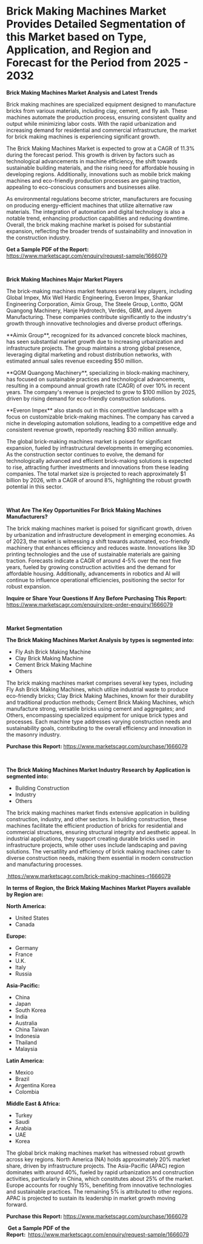 <p><h1>Brick Making Machines Market Provides Detailed Segmentation of this Market based on Type, Application, and Region and Forecast for the Period from 2025 - 2032</h1></p><p><strong>Brick Making Machines Market Analysis and Latest Trends</strong></p>
<p><p>Brick making machines are specialized equipment designed to manufacture bricks from various materials, including clay, cement, and fly ash. These machines automate the production process, ensuring consistent quality and output while minimizing labor costs. With the rapid urbanization and increasing demand for residential and commercial infrastructure, the market for brick making machines is experiencing significant growth.</p><p>The Brick Making Machines Market is expected to grow at a CAGR of 11.3% during the forecast period. This growth is driven by factors such as technological advancements in machine efficiency, the shift towards sustainable building materials, and the rising need for affordable housing in developing regions. Additionally, innovations such as mobile brick making machines and eco-friendly production processes are gaining traction, appealing to eco-conscious consumers and businesses alike.</p><p>As environmental regulations become stricter, manufacturers are focusing on producing energy-efficient machines that utilize alternative raw materials. The integration of automation and digital technology is also a notable trend, enhancing production capabilities and reducing downtime. Overall, the brick making machine market is poised for substantial expansion, reflecting the broader trends of sustainability and innovation in the construction industry.</p></p>
<p><strong>Get a Sample PDF of the Report:&nbsp;</strong> <a href="https://www.marketscagr.com/enquiry/request-sample/1666079?utm_campaign=3290&utm_medium=2&utm_source=Github&utm_content=ia&utm_term=17042025&utm_id=brick-making-machines">https://www.marketscagr.com/enquiry/request-sample/1666079</a></p>
<p>&nbsp;</p>
<p><strong>Brick Making Machines Major Market Players</strong></p>
<p><p>The brick-making machines market features several key players, including Global Impex, Mix Well Hardic Engineering, Everon Impex, Shankar Engineering Corporation, Aimix Group, The Steele Group, Lontto, QGM Quangong Machinery, Hanje Hydrotech, Verdés, GBM, and Jayem Manufacturing. These companies contribute significantly to the industry's growth through innovative technologies and diverse product offerings.</p><p>**Aimix Group**, recognized for its advanced concrete block machines, has seen substantial market growth due to increasing urbanization and infrastructure projects. The group maintains a strong global presence, leveraging digital marketing and robust distribution networks, with estimated annual sales revenue exceeding $50 million.</p><p>**QGM Quangong Machinery**, specializing in block-making machinery, has focused on sustainable practices and technological advancements, resulting in a compound annual growth rate (CAGR) of over 10% in recent years. The company's revenue is projected to grow to $100 million by 2025, driven by rising demand for eco-friendly construction solutions.</p><p>**Everon Impex** also stands out in this competitive landscape with a focus on customizable brick-making machines. The company has carved a niche in developing automation solutions, leading to a competitive edge and consistent revenue growth, reportedly reaching $30 million annually.</p><p>The global brick-making machines market is poised for significant expansion, fueled by infrastructural developments in emerging economies. As the construction sector continues to evolve, the demand for technologically advanced and efficient brick-making solutions is expected to rise, attracting further investments and innovations from these leading companies. The total market size is projected to reach approximately $1 billion by 2026, with a CAGR of around 8%, highlighting the robust growth potential in this sector.</p></p>
<p>&nbsp;</p>
<p><strong>What Are The Key Opportunities For Brick Making Machines Manufacturers?</strong></p>
<p><p>The brick making machines market is poised for significant growth, driven by urbanization and infrastructure development in emerging economies. As of 2023, the market is witnessing a shift towards automated, eco-friendly machinery that enhances efficiency and reduces waste. Innovations like 3D printing technologies and the use of sustainable materials are gaining traction. Forecasts indicate a CAGR of around 4-5% over the next five years, fueled by growing construction activities and the demand for affordable housing. Additionally, advancements in robotics and AI will continue to influence operational efficiencies, positioning the sector for robust expansion.</p></p>
<p><strong>Inquire or Share Your Questions If Any Before Purchasing This Report:</strong> <a href="https://www.marketscagr.com/enquiry/pre-order-enquiry/1666079?utm_campaign=3290&utm_medium=2&utm_source=Github&utm_content=ia&utm_term=17042025&utm_id=brick-making-machines">https://www.marketscagr.com/enquiry/pre-order-enquiry/1666079</a></p>
<p>&nbsp;</p>
<p><strong>Market Segmentation</strong></p>
<p><strong>The Brick Making Machines Market Analysis by types is segmented into:</strong></p>
<p><ul><li>Fly Ash Brick Making Machine</li><li>Clay Brick Making Machine</li><li>Cement Brick Making Machine</li><li>Others</li></ul></p>
<p><p>The brick making machines market comprises several key types, including Fly Ash Brick Making Machines, which utilize industrial waste to produce eco-friendly bricks; Clay Brick Making Machines, known for their durability and traditional production methods; Cement Brick Making Machines, which manufacture strong, versatile bricks using cement and aggregates; and Others, encompassing specialized equipment for unique brick types and processes. Each machine type addresses varying construction needs and sustainability goals, contributing to the overall efficiency and innovation in the masonry industry.</p></p>
<p><strong>Purchase this Report:&nbsp;</strong><a href="https://www.marketscagr.com/purchase/1666079?utm_campaign=3290&utm_medium=2&utm_source=Github&utm_content=ia&utm_term=17042025&utm_id=brick-making-machines">https://www.marketscagr.com/purchase/1666079</a></p>
<p>&nbsp;</p>
<p><strong>The Brick Making Machines Market Industry Research by Application is segmented into:</strong></p>
<p><ul><li>Building Construction</li><li>Industry</li><li>Others</li></ul></p>
<p><p>The brick making machines market finds extensive application in building construction, industry, and other sectors. In building construction, these machines facilitate the efficient production of bricks for residential and commercial structures, ensuring structural integrity and aesthetic appeal. In industrial applications, they support creating durable bricks used in infrastructure projects, while other uses include landscaping and paving solutions. The versatility and efficiency of brick making machines cater to diverse construction needs, making them essential in modern construction and manufacturing processes.</p></p>
<p><a href="https://www.marketscagr.com/brick-making-machines-r1666079?utm_campaign=3290&utm_medium=2&utm_source=Github&utm_content=ia&utm_term=17042025&utm_id=brick-making-machines">&nbsp;https://www.marketscagr.com/brick-making-machines-r1666079</a></p>
<p><strong>In terms of Region, the Brick Making Machines Market Players available by Region are:</strong></p>
<p>
    <p> <strong> North America: </strong>
        <ul>
            <li>United States</li>
            <li>Canada</li>
        </ul>
        </p> 
    <p> <strong> Europe: </strong>
        <ul>
            <li>Germany</li>
            <li>France</li>
            <li>U.K.</li>
            <li>Italy</li>
            <li>Russia</li>
        </ul>
        </p> 
    <p> <strong> Asia-Pacific: </strong>
        <ul>
            <li>China</li>
            <li>Japan</li>
            <li>South Korea</li>
            <li>India</li>
            <li>Australia</li>
            <li>China Taiwan</li>
            <li>Indonesia</li>
            <li>Thailand</li>
            <li>Malaysia</li>
        </ul>
        </p> 
    <p> <strong> Latin America: </strong>
        <ul>
            <li>Mexico</li>
            <li>Brazil</li>
            <li>Argentina Korea</li>
            <li>Colombia</li>
        </ul>
        </p> 
    <p> <strong> Middle East & Africa: </strong>
        <ul>
            <li>Turkey</li>
            <li>Saudi</li>
            <li>Arabia</li>
            <li>UAE</li>
            <li>Korea</li>
        </ul>
    </p>
    </p>
<p><p>The global brick making machines market has witnessed robust growth across key regions. North America (NA) holds approximately 20% market share, driven by infrastructure projects. The Asia-Pacific (APAC) region dominates with around 40%, fueled by rapid urbanization and construction activities, particularly in China, which constitutes about 25% of the market. Europe accounts for roughly 15%, benefiting from innovative technologies and sustainable practices. The remaining 5% is attributed to other regions. APAC is projected to sustain its leadership in market growth moving forward.</p></p>
<p><strong>Purchase this Report: </strong><a href="https://www.marketscagr.com/purchase/1666079?utm_campaign=3290&utm_medium=2&utm_source=Github&utm_content=ia&utm_term=17042025&utm_id=brick-making-machines">https://www.marketscagr.com/purchase/1666079</a></p>
<p>&nbsp;<strong>Get a Sample PDF of the Report:&nbsp;&nbsp;</strong><a href="https://www.marketscagr.com/enquiry/request-sample/1666079?utm_campaign=3290&utm_medium=2&utm_source=Github&utm_content=ia&utm_term=17042025&utm_id=brick-making-machines">https://www.marketscagr.com/enquiry/request-sample/1666079</a></p>
<p><strong></strong></p>
<p><p></p><p></p><p></p></p>